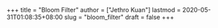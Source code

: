 +++
title = "Bloom Filter"
author = ["Jethro Kuan"]
lastmod = 2020-05-31T01:08:35+08:00
slug = "bloom_filter"
draft = false
+++
